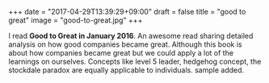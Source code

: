 +++
date = "2017-04-29T13:39:29+09:00"
draft = false
title = "good to great"
image = "good-to-great.jpg"
+++

I read **Good to Great in January 2016**. An awesome read sharing detailed analysis on how good companies became great. Although this book is about how companies became great but we could apply a lot of the learnings on ourselves. Concepts like level 5 leader, hedgehog concept, the stockdale paradox are equally applicable to individuals. sample added.
